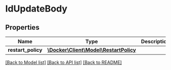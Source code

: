 # IdUpdateBody

## Properties
Name | Type | Description | Notes
------------ | ------------- | ------------- | -------------
**restart_policy** | [**\Docker\Client\Model\RestartPolicy**](RestartPolicy.md) |  | [optional] 

[[Back to Model list]](../../README.md#documentation-for-models) [[Back to API list]](../../README.md#documentation-for-api-endpoints) [[Back to README]](../../README.md)

